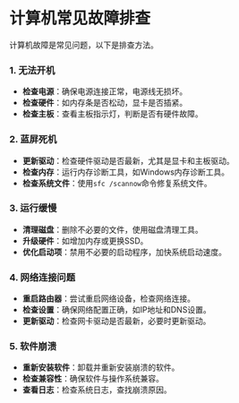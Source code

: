 # 计算机常见故障排查

计算机故障是常见问题，以下是排查方法。

### 1. 无法开机
- **检查电源**：确保电源连接正常，电源线无损坏。
- **检查硬件**：如内存条是否松动，显卡是否插紧。
- **检查主板**：查看主板指示灯，判断是否有硬件故障。

### 2. 蓝屏死机
- **更新驱动**：检查硬件驱动是否最新，尤其是显卡和主板驱动。
- **检查内存**：运行内存诊断工具，如Windows内存诊断工具。
- **检查系统文件**：使用`sfc /scannow`命令修复系统文件。

### 3. 运行缓慢
- **清理磁盘**：删除不必要的文件，使用磁盘清理工具。
- **升级硬件**：如增加内存或更换SSD。
- **优化启动项**：禁用不必要的启动程序，加快系统启动速度。

### 4. 网络连接问题
- **重启路由器**：尝试重启网络设备，检查网络连接。
- **检查设置**：确保网络配置正确，如IP地址和DNS设置。
- **更新驱动**：检查网卡驱动是否最新，必要时更新驱动。

### 5. 软件崩溃
- **重新安装软件**：卸载并重新安装崩溃的软件。
- **检查兼容性**：确保软件与操作系统兼容。
- **查看日志**：检查系统日志，查找崩溃原因。
